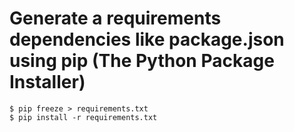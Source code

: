 # Generate a requirements dependencies like package.json using pip (The Python Package Installer)

```
$ pip freeze > requirements.txt
$ pip install -r requirements.txt
```